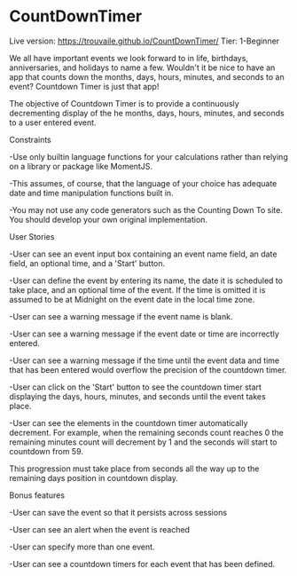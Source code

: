 # CountDownTimer
Live version: https://trouvaile.github.io/CountDownTimer/
Tier: 1-Beginner

We all have important events we look forward to in life, birthdays, anniversaries, and holidays to name a few. Wouldn't it be nice to have an app that counts down the months, days, hours, minutes, and seconds to an event? Countdown Timer is just that app!

The objective of Countdown Timer is to provide a continuously decrementing display of the he months, days, hours, minutes, and seconds to a user entered event.

Constraints

-Use only builtin language functions for your calculations rather than relying on a library or package like MomentJS. 

-This assumes, of course, that the language of your choice has adequate date and time manipulation functions built in.

-You may not use any code generators such as the Counting Down To site. You should develop your own original implementation.


User Stories

-User can see an event input box containing an event name field, an date field, an optional time, and a 'Start' button.

-User can define the event by entering its name, the date it is scheduled to take place, and an optional time of the event. If the time is omitted it is assumed to be at Midnight on the event date in the local time zone.

-User can see a warning message if the event name is blank.

-User can see a warning message if the event date or time are incorrectly entered.

-User can see a warning message if the time until the event data and time that has been entered would overflow the precision of the countdown timer.

-User can click on the 'Start' button to see the countdown timer start displaying the days, hours, minutes, and seconds until the event takes place.

-User can see the elements in the countdown timer automatically decrement. For example, when the remaining seconds count reaches 0 the remaining minutes count will decrement by 1 and the seconds will start to countdown from 59. 

This progression must take place from seconds all the way up to the remaining days position in countdown display.

Bonus features

-User can save the event so that it persists across sessions

-User can see an alert when the event is reached

-User can specify more than one event.

-User can see a countdown timers for each event that has been defined.

